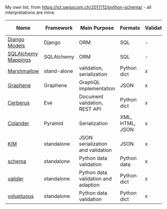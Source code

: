 My own list, from https://ict.swisscom.ch/2017/12/python-schema/ - all interpretations are mine. 

Name | Framework | Main Purpose | Formats | Validation | Un/Serialization | Object recreation | Comments
---- | --------- | ------------ | ------- | ---------- | ---------------- | ----------------- | --------
[Django Models](https://docs.djangoproject.com/en/2.0/topics/db/models/) | Django | ORM | SQL | - | x | x |
[SQLAlchemy Mappings](https://docs.sqlalchemy.org/en/latest/orm/mapping_styles.html) | SQLAlchemy | ORM | SQL  | - | x | x |  
[Marshmallow](https://marshmallow.readthedocs.io/en/latest/) | stand-alone | validation, serialization | Python dict | x | x | x |
[Graphene](https://graphene-python.org/) | Graphene | GraphQL implementation | JSON  | x | x | by code |
[Cerberus](http://docs.python-cerberus.org/en/stable/) | Eve | Document validation, REST API | Python dict  | x | - | - |
[Colander](https://docs.pylonsproject.org/projects/colander/en/latest/) | Pyramid | Serialization | XML, HTML, JSON  | x | x | x |  
[KIM](https://kim.readthedocs.io/en/latest/) | standalone | JSON serialization and validation | JSON  | x | x | x |  
[schema](https://pypi.org/project/schema/) | standalone | Python data validation | Python data | x | via converters | - |  
[valider](https://github.com/podio/valideer) | standalone | Python data validation and adaption | Python dict | x | x | extensible | 
[voluptuous](https://github.com/alecthomas/voluptuous) | standalone | Python data validation | Python dict | x | - | - |

